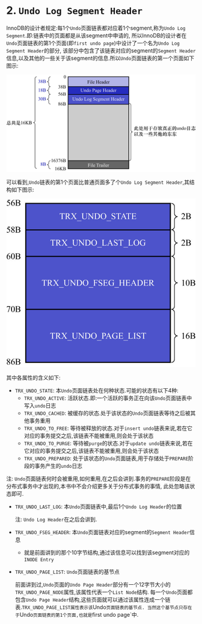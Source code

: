 # 2. `Undo Log Segment Header`

InnoDB的设计者规定:每1个`Undo`页面链表都对应着1个segment,称为`Undo Log Segment`.即:链表中的页面都是从该segment中申请的,
所以InnoDB的设计者在`Undo`页面链表的第1个页面(即`first undo page`)中设计了一个名为`Undo Log Segment Header`的部分,
该部分中包含了该链表对应的segment的`Segment Header`信息,以及其他的一些关于该segment的信息.所以`Undo`页面链表的第一个页面如下图示:

![Undo页面链表的第1个页面结构示意图](./img/Undo页面链表的第1个页面结构示意图.jpg)

可以看到,`Undo`链表的第1个页面比普通页面多了个`Undo Log Segment Header`,其结构如下图示:

![Undo_Log_Segment_Header结构示意图](./img/Undo_Log_Segment_Header结构示意图.jpg)

其中各属性的含义如下:

- `TRX_UNDO_STATE`: 本`Undo`页面链表处在何种状态.可能的状态有以下4种:
  - `TRX_UNDO_ACTIVE`: 活跃状态.即:一个活跃的事务正在向该`Undo`页面链表中写入`undo`日志
  - `TRX_UNDO_CACHED`: 被缓存的状态.处于该状态的`Undo`页面链表等待之后被其他事务重用
  - `TRX_UNDO_TO_FREE`: 等待被释放的状态.对于`insert undo`链表来说,若在它对应的事务提交之后,该链表不能被重用,则会处于该状态
  - `TRX_UNDO_TO_PURGE`: 等待被`purge`的状态.对于`update undo`链表来说,若在它对应的事务提交之后,该链表不能被重用,则会处于该状态
  - `TRX_UNDO_PREPARED`: 处于该状态的`Undo`页面链表,用于存储处于`PREPARE`阶段的事务产生的`undo`日志

注: `Undo`页面链表何时会被重用,如何重用,在之后会讲到.事务的`PREPARE`阶段是在分布式事务中才出现的,本书中不会介绍更多关于分布式事务的事情,
此处忽略该状态即可.

- `TRX_UNDO_LAST_LOG`: 本`Undo`页面链表中,最后1个`Undo Log Header`的位置

    注: `Undo Log Header`在之后会讲到.

- `TRX_UNDO_FSEG_HEADER`: 本`Undo`页面链表对应的segment的`Segment Header`信息
  - 就是前面讲到的那个10字节结构,通过该信息可以找到该segment对应的`INODE Entry`
- `TRX_UNDO_PAGE_LIST`: `Undo`页面链表的基节点

    前面讲到过,`Undo`页面的`Undo Page Header`部分有一个12字节大小的`TRX_UNDO_PAGE_NODE`属性,该属性代表一个`List Node`结构.
    每一个`Undo`页面都包含`Undo Page Header`结构,这些页面就可以通过该属性连成一个链表.`TRX_UNDO_PAGE_LIST属性表示该`Undo`页面链表的基节点.
    当然这个基节点只存在于`Undo`页面链表的第1个页面,也就是`first undo page`中.
